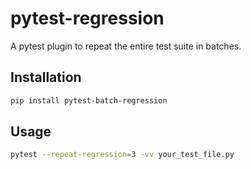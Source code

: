 # pytest-regression

A pytest plugin to repeat the entire test suite in batches.

## Installation

```bash
pip install pytest-batch-regression
```
## Usage
```bash
pytest --repeat-regression=3 -vv your_test_file.py
```